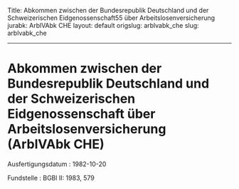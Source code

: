 Title: Abkommen zwischen der Bundesrepublik Deutschland und der Schweizerischen Eidgenossenschaft55
  über Arbeitslosenversicherung
jurabk: ArblVAbk CHE
layout: default
origslug: arblvabk_che
slug: arblvabk_che

---

# Abkommen zwischen der Bundesrepublik Deutschland und der Schweizerischen Eidgenossenschaft über Arbeitslosenversicherung (ArblVAbk CHE)

Ausfertigungsdatum
:   1982-10-20

Fundstelle
:   BGBl II: 1983, 579

